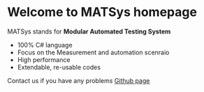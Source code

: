 # Welcome to MATSys homepage
MATSys stands for **Modular Automated Testing System**

- 100% C# language
- Focus on the Measurement and automation scenraio
- High performance
- Extendable, re-usable codes


Contact us if you have any problems
[Github page](https://github.com/JYTEKTaiwan/MATSys)

